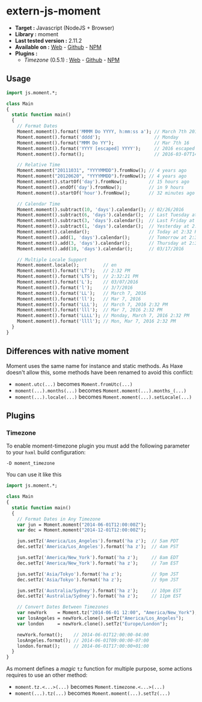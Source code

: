 # extern-js-moment

- **Target :** Javascript (NodeJS + Browser)
- **Library :** moment
- **Last tested version :** 2.11.2
- **Available on :** [Web](http://momentjs.com/) - [Github](https://github.com/moment/moment) - [NPM](https://www.npmjs.com/package/moment)
- **Plugins :**
  - *Timezone* (0.5.1) : [Web](http://momentjs.com/timezone/) - [Github](https://github.com/moment/moment-timezone/) - [NPM](https://www.npmjs.com/package/moment-timezone)

## Usage

```haxe
import js.moment.*;

class Main
{
  static function main()
  {
    // Format Dates
    Moment.moment().format('MMMM Do YYYY, h:mm:ss a'); // March 7th 2016, 2:32:21 pm
    Moment.moment().format('dddd');                    // Monday
    Moment.moment().format("MMM Do YY");               // Mar 7th 16
    Moment.moment().format('YYYY [escaped] YYYY');     // 2016 escaped 2016
    Moment.moment().format();                          // 2016-03-07T14:32:21+01:00

    // Relative Time
    Moment.moment("20111031", "YYYYMMDD").fromNow(); // 4 years ago
    Moment.moment("20120620", "YYYYMMDD").fromNow(); // 4 years ago
    Moment.moment().startOf('day').fromNow();        // 15 hours ago
    Moment.moment().endOf('day').fromNow();          // in 9 hours
    Moment.moment().startOf('hour').fromNow();       // 32 minutes ago

    // Calendar Time
    Moment.moment().subtract(10, 'days').calendar(); // 02/26/2016
    Moment.moment().subtract(6, 'days').calendar();  // Last Tuesday at 2:32 PM
    Moment.moment().subtract(3, 'days').calendar();  // Last Friday at 2:32 PM
    Moment.moment().subtract(1, 'days').calendar();  // Yesterday at 2:32 PM
    Moment.moment().calendar();                      // Today at 2:32 PM
    Moment.moment().add(1, 'days').calendar();       // Tomorrow at 2:32 PM
    Moment.moment().add(3, 'days').calendar();       // Thursday at 2:32 PM
    Moment.moment().add(10, 'days').calendar();      // 03/17/2016

    // Multiple Locale Support
    Moment.moment.locale();         // en
    Moment.moment().format('LT');   // 2:32 PM
    Moment.moment().format('LTS');  // 2:32:21 PM
    Moment.moment().format('L');    // 03/07/2016
    Moment.moment().format('l');    // 3/7/2016
    Moment.moment().format('LL');   // March 7, 2016
    Moment.moment().format('ll');   // Mar 7, 2016
    Moment.moment().format('LLL');  // March 7, 2016 2:32 PM
    Moment.moment().format('lll');  // Mar 7, 2016 2:32 PM
    Moment.moment().format('LLLL'); // Monday, March 7, 2016 2:32 PM
    Moment.moment().format('llll'); // Mon, Mar 7, 2016 2:32 PM
  }
}
```

## Differences with native moment

Moment uses the same name for instance and static methods. As Haxe doesn't allow this, some methods have been renamed to avoid this conflict:

- `moment.utc(...)` becomes `Moment.fromUtc(...)`
- `moment(...).months(...)` becomes `Moment.moment(...).months_(...)`
- `moment(...).locale(...)` becomes `Moment.moment(...).setLocale(...)`

## Plugins

### Timezone

To enable moment-timezone plugin you must add the following parameter to your `hxml` build configuration:
```hxml
-D moment_timezone
```

You can use it like this
```haxe
import js.moment.*;

class Main
{
  static function main()
  {
    // Format Dates in Any Timezone
    var jun = Moment.moment("2014-06-01T12:00:00Z");
    var dec = Moment.moment("2014-12-01T12:00:00Z");

    jun.setTz('America/Los_Angeles').format('ha z');  // 5am PDT
    dec.setTz('America/Los_Angeles').format('ha z');  // 4am PST

    jun.setTz('America/New_York').format('ha z');     // 8am EDT
    dec.setTz('America/New_York').format('ha z');     // 7am EST

    jun.setTz('Asia/Tokyo').format('ha z');           // 9pm JST
    dec.setTz('Asia/Tokyo').format('ha z');           // 9pm JST

    jun.setTz('Australia/Sydney').format('ha z');     // 10pm EST
    dec.setTz('Australia/Sydney').format('ha z');     // 11pm EST

    // Convert Dates Between Timezones
    var newYork    = Moment.tz("2014-06-01 12:00", "America/New_York");
    var losAngeles = newYork.clone().setTz("America/Los_Angeles");
    var london     = newYork.clone().setTz("Europe/London");

    newYork.format();    // 2014-06-01T12:00:00-04:00
    losAngeles.format(); // 2014-06-01T09:00:00-07:00
    london.format();     // 2014-06-01T17:00:00+01:00
  }
}
```

As moment defines a *magic* `tz` function for multiple purpose, some actions requires to use an other method:

- `moment.tz.<...>(...)` becomes `Moment.timezone.<...>(...)`
- `moment(...).tz(...)` becomes `Moment.moment(...).setTz(...)`
